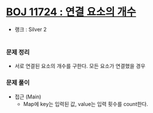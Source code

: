 # [BOJ 11724 : 연결 요소의 개수](https://www.acmicpc.net/problem/11724)
- 랭크 : Silver 2
  <br><br>
  
### 문제 정리
- 서로 연결된 요소의 개수를 구한다. 모든 요소가 연결했을 경우 

### 문제 풀이
- 접근 (Main)
  - Map에 key는 입력된 값, value는 입력 횟수를 count한다.
    
    


    
    


